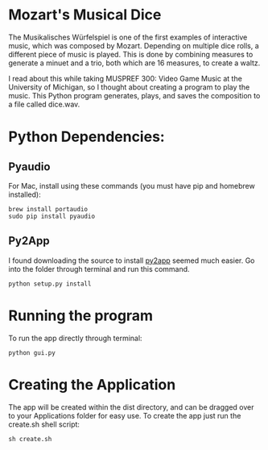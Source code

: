 # Mozart's Musical Dice

The Musikalisches Würfelspiel is one of the first examples of interactive music, which was composed by Mozart. Depending on multiple dice rolls, a different piece of music is played. This is done by combining measures to generate a minuet and a trio, both which are 16 measures, to create a waltz. 

I read about this while taking MUSPREF 300: Video Game Music at the University of Michigan, so I thought about creating a program to play the music. This Python program generates, plays, and saves the composition to a file called dice.wav.

# Python Dependencies:
## Pyaudio
For Mac, install using these commands (you must have pip and homebrew installed):
```
brew install portaudio
sudo pip install pyaudio
```

## Py2App
I found downloading the source to install [py2app](https://pypi.python.org/pypi/py2app#downloads) seemed much easier. Go into the folder through terminal and run this command.
```
python setup.py install
```

# Running the program
To run the app directly through terminal:
```
python gui.py
```
# Creating the Application
The app will be created within the dist directory, and can be dragged over to your Applications folder for easy use. To create the app just run the create.sh shell script:
```
sh create.sh
```